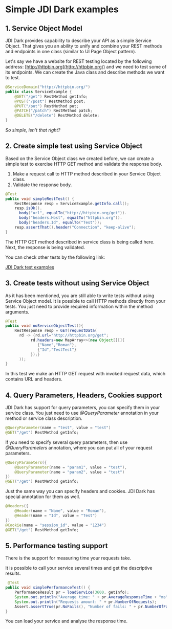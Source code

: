 # Simple JDI Dark examples
## 1. Service Object Model
JDI Dark provides capability to describe your API as a simple Service Object.
That gives you an ability to unify and combine your REST methods and endpoints in one class
(similar to UI Page Object pattern).

Let's say we have a website for REST testing located by the following address: [http://httpbin.org](http://httpbin.org/) and we need to test some of its endpoints.
We can create the Java class and describe methods we want to test.

```java
@ServiceDomain("http://httpbin.org/")
public class ServiceExample { 
    @GET("/get") RestMethod getInfo;
    @POST("/post") RestMethod post;
    @PUT("/put") RestMethod put;
    @PATCH("/patch") RestMethod patch;
    @DELETE("/delete") RestMethod delete;
}
```

*So simple, isn't that right?*

## 2. Create simple test using Service Object
Based on the Service Object class we created before, we can create a simple test to exercise HTTP GET method and validate the response body.

1. Make a request call to HTTP method described in your Service Object class.
2. Validate the response body.

```java
@Test
public void simpleRestTest() {
    RestResponse resp = ServiceExample.getInfo.call();
    resp.isOk().
      body("url", equalTo("http://httpbin.org/get")).
      body("headers.Host", equalTo("httpbin.org")).
      body("headers.Id", equalTo("Test"));
    resp.assertThat().header("Connection", "keep-alive");
}
```

The HTTP GET method described in service class is being called here. Next, the response is being validated.

You can check other tests by the following link:
 
 [JDI Dark test examples](https://github.com/jdi-testing/jdi-dark/tree/master/jdi-httpTests)

## 3. Create tests without using Service Object
As it has been mentioned, you are still able to write tests without using Service Object model.
It is possible to call HTTP methods directly from your tests. You just need to provide required information within the method arguments.

```java
@Test
public void noServiceObjectTest(){
    RestResponse resp = GET(requestData(
      rd -> {rd.url="http://httpbin.org/get";
           rd.headers=new MapArray<>(new Object[][]{
              {"Name","Roman"},
              {"Id","TestTest"}
           });}
      ));
}
```

In this test we make an HTTP GET request with invoked request data, which contains URL and headers.

## 4. Query Parameters, Headers, Cookies support
JDI Dark has support for query parameters, you can specify them in your service class.
You just need to use *@QueryParameter* annotation in your method or service class description.

```java
@QueryParameter(name = "test", value = "test")
@GET("/get") RestMethod getInfo;
```

If you need to specify several query parameters, then use *@QueryParameters* annotation, where you can put all of your request parameters.

```java
@QueryParameters({
    @QueryParameter(name = "param1", value = "test"),
    @QueryParameter(name = "param2", value = "test")
})
@GET("/get") RestMethod getInfo;
```

Just the same way you can specify headers and cookies. JDI Dark has special annotation for them as well.

```java
@Headers({
    @Header(name = "Name", value = "Roman"),
    @Header(name = "Id", value = "Test")
})
@Cookie(name = "session_id", value = "1234")
@GET("/get") RestMethod getInfo;
```

## 5. Performance testing support
There is the support for measuring time your requests take.

It is possible to call your service several times and get the descriptive results.

```java
 @Test
public void simplePerformanceTest() {
    PerformanceResult pr = loadService(3600, getInfo);
    System.out.println("Average time: " + pr.AverageResponseTime + "ms");
    System.out.println("Requests amount: " + pr.NumberOfRequests);
    Assert.assertTrue(pr.NoFails(), "Number of fails: " + pr.NumberOfFails); 
}
```
You can load your service and analyse the response time.
